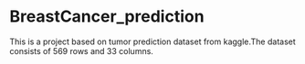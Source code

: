 # BreastCancer_prediction
This is a project based on tumor prediction dataset from kaggle.The dataset consists of 569 rows and 33 columns.
